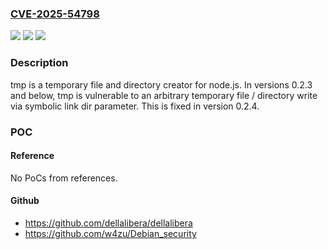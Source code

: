 ### [CVE-2025-54798](https://cve.mitre.org/cgi-bin/cvename.cgi?name=CVE-2025-54798)
![](https://img.shields.io/static/v1?label=Product&message=node-tmp&color=blue)
![](https://img.shields.io/static/v1?label=Version&message=%3C%200.2.4%20&color=brightgreen)
![](https://img.shields.io/static/v1?label=Vulnerability&message=CWE-59%3A%20Improper%20Link%20Resolution%20Before%20File%20Access%20('Link%20Following')&color=brightgreen)

### Description

tmp is a temporary file and directory creator for node.js. In versions 0.2.3 and below, tmp is vulnerable to an arbitrary temporary file / directory write via symbolic link dir parameter. This is fixed in version 0.2.4.

### POC

#### Reference
No PoCs from references.

#### Github
- https://github.com/dellalibera/dellalibera
- https://github.com/w4zu/Debian_security

